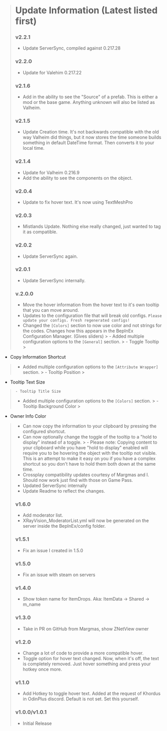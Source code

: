 > # Update Information (Latest listed first)
> ### v2.2.1
> - Update ServerSync, compiled against 0.217.28
> ### v2.2.0
> - Update for Valehim 0.217.22
> ### v2.1.6
> - Add in the ability to see the "Source" of a prefab. This is either a mod or the base game. Anything unknown will
    also be listed as Valheim.
> ### v2.1.5
> - Update Creation time. It's not backwards compatible with the old way Valheim did things, but it now stores the time
    someone builds something in default DateTime format. Then converts it to your local time.
> ### v2.1.4
> - Update for Valheim 0.216.9
> - Add the ability to see the components on the object.
> ### v2.0.4
> - Update to fix hover text. It's now using TextMeshPro
> ### v2.0.3
> - Mistlands Update. Nothing else really changed, just wanted to tag it as compatible.
> ### v2.0.2
> - Update ServerSync again.
> ### v2.0.1
> - Update ServerSync internally.
> ### v.2.0.0
> - Move the hover information from the hover text to it's own tooltip that you can move around.
> - Updates to the configuration file that will break old
    configs. `Please update your configs. Fresh regenerated configs!`
> - Changed the `[Colors]` section to now use color and not strings for the codes. Changes how this appears in the
    BepInEx
    Configuration Manager. (Gives sliders)
    >   - Added multiple configuration options to the `[General]` section.
    >     - Toggle Tooltip
    >
- Copy Information Shortcut
>   - Added multiple configuration options to the `[Attribute Wrapper]` section.
      >     - Tooltip Position
      >
- Tooltip Text Size
>     - Tooltip Title Size
>   - Added multiple configuration options to the `[Colors]` section.
      >     - Tooltip Background Color
      >
- Owner Info Color
> - Can now copy the information to your clipboard by pressing the configured shortcut.
> - Can now optionally change the toggle of the tooltip to a "hold to display" instead of a toggle.
    >     - Please note: Copying content to your clipboard while you have "hold to display" enabled will require you to
    be
    hovering the object with the tooltip not visible. This is an attempt to make it easy on you if you have a complex
    shortcut so you don't have to hold them both down at the same time.
> - Crossplay compatibility updates courtesy of Margmas and I. Should now work just find with those on Game Pass.
> - Updated ServerSync internally
> - Update Readme to reflect the changes.
> ### v1.6.0
> - Add moderator list.
> - XRayVision_ModeratorList.yml will now be generated on the server inside the BepInEx/config folder.
> ### v1.5.1
> - Fix an issue I created in 1.5.0
> ### v1.5.0
> - Fix an issue with steam on servers
> ### v1.4.0
> - Show token name for ItemDrops. Aka: ItemData -> Shared -> m_name
> ### v1.3.0
> - Take in PR on GitHub from Margmas, show ZNetView owner
> ### v1.2.0
> - Change a lot of code to provide a more compatible hover.
> - Toggle option for hover text changed. Now, when it's off, the text is completely removed. Just hover something and
    press your hotkey once more.
> ### v1.1.0
> - Add Hotkey to toggle hover text. Added at the request of Khordus in OdinPlus discord. Default is not set. Set this
    yourself.
> ### v1.0.0/v1.0.1
> - Initial Release